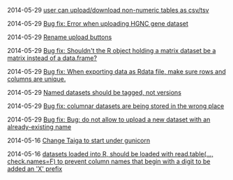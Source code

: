 2014-05-29 [user can upload/download non-numeric tables as csv/tsv](https://www.pivotaltracker.com/story/show/70992884)

2014-05-29 [Bug fix: Error when uploading HGNC gene dataset](https://www.pivotaltracker.com/story/show/71811772)

2014-05-29 [Rename upload buttons](https://www.pivotaltracker.com/story/show/71798524)

2014-05-29 [Bug fix: Shouldn't the R object holding a matrix dataset be a matrix instead of a data.frame?](https://www.pivotaltracker.com/story/show/72047726)

2014-05-29 [Bug fix: When exporting data as Rdata file, make sure rows and columns are unique.](https://www.pivotaltracker.com/story/show/70993284)

2014-05-29 [Named datasets should be tagged, not versions](https://www.pivotaltracker.com/story/show/71473358)

2014-05-29 [Bug fix: columnar datasets are being stored in the wrong place](https://www.pivotaltracker.com/story/show/72216090)

2014-05-29 [Bug fix: Bug: do not allow to upload a new dataset with an already-existing name](https://www.pivotaltracker.com/story/show/72043422)

2014-05-16 [Change Taiga to start under gunicorn](https://www.pivotaltracker.com/story/show/70608608)

2014-05-16 [datasets loaded into R, should be loaded with read.table(..., check.names=F) to prevent column names that begin with a digit to be added an 'X' prefix](https://www.pivotaltracker.com/story/show/71370666)

